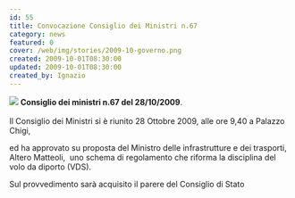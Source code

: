 ```yaml
---
id: 55
title: Convocazione Consiglio dei Ministri n.67
category: news
featured: 0
cover: /web/img/stories/2009-10-governo.png
created: 2009-10-01T08:30:00
updated: 2009-10-01T08:30:00
created_by: Ignazio
---
```


<img class="float-start mr-3 w-[250px]" src="/web/img/stories/2009-10-governo.png"/>
<strong>Consiglio dei ministri n.67 del 28/10/2009</strong>.
<br/><br/>
Il Consiglio dei Ministri si è riunito 28 Ottobre 2009, alle ore 9,40 a Palazzo Chigi,

ed ha approvato su proposta del Ministro delle infrastrutture e dei trasporti, Altero Matteoli,  uno schema di regolamento che riforma la disciplina del volo da diporto (VDS).

Sul provvedimento sarà acquisito il parere del Consiglio di Stato
